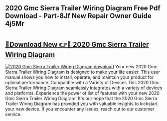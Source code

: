 ## 2020 Gmc Sierra Trailer Wiring Diagram Free Pdf Download - Part-8Jf New Repair Owner Guide 4j5Mr

# <h2><a href="http://dfi02bf.blite.top/?on=2020+Gmc+Sierra+Trailer+Wiring+Diagram">🔗Download New 👉🔴 2020 Gmc Sierra Trailer Wiring Diagram</a></h2>

[![2020 Gmc Sierra Trailer Wiring Diagram download](https://i.imgur.com/lujVjoI.png)](http://dfi02bf.blite.top/?on=2020+Gmc+Sierra+Trailer+Wiring+Diagram)
Your new 2020 Gmc Sierra Trailer Wiring Diagram is designed to make your life easier. This user manual shows you how to install, operate, and maintain your product for optimal performance. Compatible with a Variety of Devices This 2020 Gmc Sierra Trailer Wiring Diagram seamlessly integrates with a variety of devices and platforms. Experience the power of list of features with your new 2020 Gmc Sierra Trailer Wiring Diagram. It's our hope that the 2020 Gmc Sierra Trailer Wiring Diagram has provided you with valuable insights to kickstart your new device. If you encounter any issues, reach out to our customer service.
